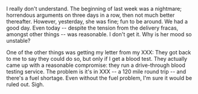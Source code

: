 I really don't understand. The beginning of last week was a nightmare;
horrendous arguments on three days in a row, then not much better
thereafter. However, yesterday, she was fine; fun to be around. We had a
good day. Even today -- despite the tension from the delivery fracas,
amongst other things -- was reasonable. I don't get it. Why is her mood
so unstable?

One of the other things was getting my letter from my XXX: They got back
to me to say they could do so, but only if I get a blood test. They
actually came up with a reasonable compromise: they run a drive-through
blood testing service. The problem is it's in XXX -- a 120 mile round
trip -- and there's a fuel shortage. Even without the fuel problem, I'm
sure it would be ruled out. Sigh.
